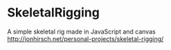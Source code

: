 # SkeletalRigging
A simple skeletal rig made in JavaScript and canvas
http://jonhirsch.net/personal-projects/skeletal-rigging/
